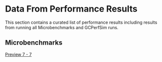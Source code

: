 # Data From Performance Results

This section contains a curated list of performance results including results from running all Microbenchmarks and GCPerfSim runs.

## Microbenchmarks

[Preview 7 - 7](./net%207.0%20-%20Preview%207/MicrobenchmarkResults.csv)
